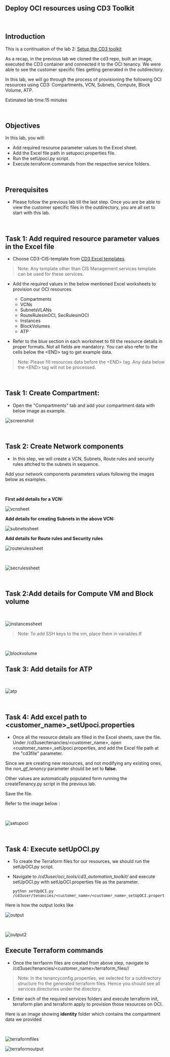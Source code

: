 ## **Deploy OCI resources using CD3 Toolkit**

<br>

## **Introduction**

This is a continuation of the lab 2: [Setup the CD3 toolkit](/cd3-automation-toolkit/Setup%20the%20Toolkit/setup_the_toolkit.md)

As a recap, in the previous lab we cloned the cd3 repo, built an image, executed the CD3 container and connected it to the OCI tenancy. We were able to see the customer specific files getting generated in the outdirectory.

In this lab, we will go through the process of provisioning the following OCI resources using CD3: Compartments, VCN, Subnets, Compute, Block Volume, ATP.

Estimated lab time:15 minutes

<br>

## **Objectives**

In this lab, you will:

- Add required resource parameter values to the Excel sheet.
- Add the Excel file path in setupoci.properties file.
- Run the setUpoci.py script.
- Execute terraform commands from the respective service folders.

<br>

## **Prerequisites**

- Please follow the previous lab till the last step. Once you are be able to view the customer specific files in the outdirectory, you are all set to start with this lab.

<br>

## **Task 1: Add required resource parameter values in the Excel file**


- Choose CD3-CIS-template from [CD3 Excel templates](https://github.com/oracle-devrel/cd3-automation-toolkit/blob/main/cd3_automation_toolkit/documentation/user_guide/RunningAutomationToolkit.md#excel-sheet-templates). 


 >Note: Any template other than CIS Management services template can be used for these services.

- Add the required values in the below mentioned Excel worksheets to provision our OCI resources
    
    - Compartments
    - VCNs
    - SubnetsVLANs
    - RouteRulesinOCI, SecRulesinOCI    
    - Instances
    - BlockVolumes
    - ATP

- Refer to the blue section in each worksheet to fill the resource details in proper formats. Not all fields are mandatory. You can also refer to the cells below the \<END> tag to get example data. 

>Note: Please fill resources data before the \<END> tag. Any data below the \<END> tag will not be processed.



<br>

## **Task 1: Create Compartment:**

- Open the "Compartments" tab and add your compartment data with below image as example.

![screenshot](/cd3-automation-toolkit/deploy-compute/images/Excel.png)

<br>

## **Task 2: Create Network components**

- In this step, we will create a VCN, Subnets, Route rules and security rules attched to the subnets in sequence.

Add your network components parameters values following the images below as examples.

<br>

**First add details for a VCN:**


![vcnsheet](/cd3-automation-toolkit/deploy-compute/images/vcn.png)
<br>

**Add details for creating Subnets in the above VCN:**

![subnetssheet](/cd3-automation-toolkit/deploy-compute/images/subnetssheet.png)


**Add details for Route rules and Security rules**

![routerulessheet](/cd3-automation-toolkit/deploy-compute/images/routerulessheet.png)

<br>

![secrulessheet](/cd3-automation-toolkit/deploy-compute/images/secrulessheet.png)

<br>


## **Task 2:Add details for Compute VM and Block volume**

<br>

![instancessheet](/cd3-automation-toolkit/deploy-compute/images/instancessheet.png)
<br>

>Note: To add SSH keys to the vm, place them in variables.tf
<br>

![blockvolume](/cd3-automation-toolkit/deploy-compute/images/Blockvolumessheet.png)
<br>


## **Task 3: Add details for ATP** 
<br>

![atp](/cd3-automation-toolkit/deploy-compute/images/atpsheet.png)

<br>

## **Task 4: Add excel path to <customer_name>_setUpoci.properties**

- Once all the resource details are filled in the Excel sheets, save the file. Under /cd3user/tenancies/<customer_name>, open <customer_name>_setUpoci.properties, and add the Excel file path at the "cd3file" parameter. 

Since we are creating new resources, and not modifying any existing ones,
the *non_gf_tenancy* parameter should be set to **false**. 

Other values are automatically populated form running the createTenancy.py script in the previous lab.

Save the file.

Refer to the image below :

<br>

![setupoci](/cd3-automation-toolkit/deploy-compute/images/setupoci.png)

<br>


## **Task 4: Execute setUpOCI.py**

- To create the Terraform files for our resources, we should run the setUpOCI.py script.
- Navigate to  */cd3user/oci_tools/cd3_automation_toolkit/* and execute setUpOCI.py with setUpOCI.properties file as the parameter.
        
    
      python setUpOCI.py /cd3user/tenancies/<customer_name>/<customer_name>_setUpOCI.properties


Here is how the output looks like

![output](/cd3-automation-toolkit/deploy-compute/images/output1.png)

<br>

![output2](/cd3-automation-toolkit/deploy-compute/images/output2.png)


## **Execute Terraform commands**

- Once the terrfaorm files are created from above step, navigate to /cd3user/tenancies/<customer_name>/terraform_files/<region>/<services>

>Note: In the tenancyconfig.properties, we selected for a outdirectory structure fro the generated terraform files. Hence you should see all services directories under the <region> directory. 

- Enter each of the required services folders and execute terraform init, terraform plan and terraform apply to provision those resources on OCI.

Here is an image showing **identity** folder which contains the compartment data we provided

<br>

![terraformfiles](/cd3-automation-toolkit/deploy-compute/images/terraform%20files.png)
<br>

![terraformoutput](/cd3-automation-toolkit/deploy-compute/images/terraform%20output.png)
<br>

